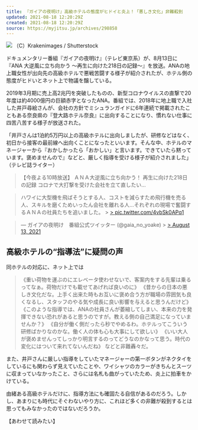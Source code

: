 ```yaml
---
title: 『ガイアの夜明け』高級ホテルの態度がヒドイと炎上！「悪しき文化」非難殺到
updated: 2021-08-18 12:20:29Z
created: 2021-08-18 12:20:29Z
source: https://myjitsu.jp/archives/298858
---
```


![](https://myjitsu.jp/wp-content/uploads/2021/08/Krakenimages.com71.jpg)
（C）Krakenimages / Shutterstock

ドキュメンタリー番組『ガイアの夜明け』（テレビ東京系）が、8月13日に『ANA 大逆風に立ち向かう ～再生に向けた218日の記録～』を放送。ANAの地上職女性が出向先の高級ホテルで悪戦苦闘する様子が紹介されたが、ホテル側の態度がヒドいとネット上で物議を醸している。

2019年3月期に売上高2兆円を突破したものの、新型コロナウイルスの直撃で20年度は約4000億円の巨額赤字となったANA。番組では、2018年に地上職で入社した井戸尋絵さんが、会社の方針でミシュランガイドに6年連続で掲載されたこともある奈良県の『登大路ホテル奈良』に出向することになり、慣れない仕事に四苦八苦する様子が放送された。

「井戸さんは1泊約5万円以上の高級ホテルに出向しましたが、研修などはなく、初日から接客の最前線へ出向くことになったといいます。そんな中、ホテルのマネージャーから『おかしかったら「おかしい」と言います。できていたら黙っています。褒めませんので』などと、厳しく指導を受ける様子が紹介されました」（テレビ誌ライター）

> 【今夜よる10時放送】
> ＡＮＡ大逆風に立ち向かう！
> 再生に向けた218日の記録
> コロナで大打撃を受けた会社を立て直したい…

> ハワイに大型機を飛ばそうとする人、コストを減らすため飛行機を売る人、スキルを磨くためいったん会社を離れる人…それぞれの現場で奮闘するＡＮＡの社員たちを追いました。 > [> pic.twitter.com/4vbSk0APq1](https://t.co/4vbSk0APq1)

> — ガイアの夜明け　番組公式ツイッター (@gaia_no_yoake) > [> August 13, 2021](https://twitter.com/gaia_no_yoake/status/1426019815072751620?ref_src=twsrc%5Etfw)

## 高級ホテルの“指導法”に疑問の声

同ホテルの対応に、ネット上では
> 《重い荷物を運ぶのにエレベータ使わせないで、客案内をする先輩は乗るってなぁ。荷物だけでも載せてあげれば良いのに》
> 《昔からの日本の悪しき文化だな。上手く出来た時もお互いに褒め合う方が職場の雰囲気も良くなるし、スタッフのやる気や成長に良い影響を与えると思うんだけど》
> 《このような指導では、ANAの社員さんが萎縮してしまい、本来の力を発揮できない恐れがあると思うのですが。教える側の自己満足になっていませんか？》
> 《自分が働く側だったら秒でやめるわ。ホテルってこういう研修ばかりなのかな。働く人の体も心も大事にして欲しい》
> 《いい大人が褒めませんってしっかり明言するのってどうなのかなって思う。時代の変化にはついて来れてないんだね》
などと非難轟々だ。

また、井戸さんに厳しい指導をしていたマネージャーの第一ボタンがネクタイをしているにも関わらず見えていたことや、ワイシャツのカラーがきちんとスーツに収まっていなかったこと、さらには名札も曲がっていたため、炎上に拍車をかけている。

由緒ある高級ホテルだけに、指導方法にも確固たる自信があるのだろう。しかし、あまりにも時代にそぐわないやり方に、これほど多くの非難が殺到するとは思ってもみなかったのではないだろうか。

【あわせて読みたい】